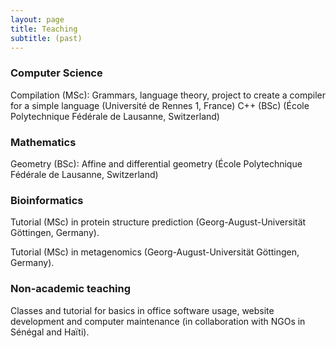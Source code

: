 ```yaml
---
layout: page
title: Teaching
subtitle: (past)
---
```


### Computer Science

Compilation (MSc): Grammars, language theory, project to create a compiler for a simple language (Université de Rennes 1, France)
C++ (BSc) (École Polytechnique Fédérale de Lausanne, Switzerland)

### Mathematics

Geometry (BSc): Affine and differential geometry (École Polytechnique Fédérale de Lausanne, Switzerland)

### Bioinformatics

Tutorial (MSc) in protein structure prediction (Georg-August-Universität Göttingen, Germany).

Tutorial (MSc) in metagenomics (Georg-August-Universität Göttingen, Germany).

### Non-academic teaching

Classes and tutorial for basics in office software usage, website development and computer maintenance (in collaboration with NGOs in Sénégal and Haïti).

